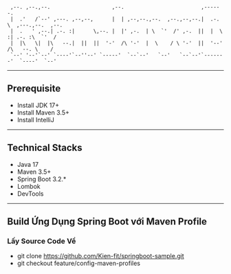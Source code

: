 ```text 
 ,--. ,--.,--.                    ,--.                         ,------.
 |  .'   /`--' ,---. ,--,--,      |  | ,--,--.,--.  ,--.,--,--.|  .-.  \  ,---.,--.  ,--.
 |  .   ' ,--.| .-. :|      \,--. |  |' ,-.  | \  `'  /' ,-.  ||  |  \  :| .-. :\  `'  /
 |  |\   \|  |\   --.|  ||  ||  '-'  /\ '-'  |  \    / \ '-'  ||  '--'  /\   --. \    /
 `--' '--'`--' `----'`--''--' `-----'  `--`--'   `--'   `--`--'`-------'  `----'  `--'
```
---

## Prerequisite
- Install JDK 17+ 
- Install Maven 3.5+
- Install IntelliJ 

---

## Technical Stacks
- Java 17
- Maven 3.5+
- Spring Boot 3.2.*
- Lombok
- DevTools

---

## Build Ứng Dụng Spring Boot với Maven Profile
### Lấy Source Code Về
- git clone https://github.com/Kien-fit/springboot-sample.git
- git checkout feature/config-maven-profiles